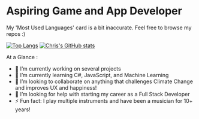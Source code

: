 # Aspiring Game and App Developer
My 'Most Used Languages' card is a bit inaccurate. Feel free to browse my repos :) 

[![Top Langs](https://github-readme-stats.vercel.app/api/top-langs/?username=ccpaco)](https://github.com/anuraghazra/github-readme-stats)
[![Chris's GitHub stats](https://github-readme-stats.vercel.app/api?username=ccpaco)](https://github.com/anuraghazra/github-readme-stats)

<!--
**ccpaco/ccpaco** is a ✨ _special_ ✨ repository because its `README.md` (this file) appears on your GitHub profile.
-->

At a Glance : 
- 🔭 I’m currently working on several projects  
- 🌱 I’m currently learning C#, JavaScript, and Machine Learning
- 👯 I’m looking to collaborate on anything that challenges Climate Change and improves UX and happiness!
- 🤔 I’m looking for help with starting my career as a Full Stack Developer
- ⚡ Fun fact: I play multiple instruments and have been a musician for 10+ years!

